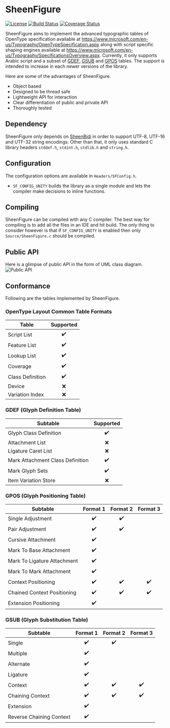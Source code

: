 SheenFigure
=========
[![License](https://img.shields.io/badge/License-Apache%202.0-blue.svg)](https://opensource.org/licenses/Apache-2.0)
[![Build Status](https://api.travis-ci.org/Tehreer/SheenFigure.svg?branch=master)](https://travis-ci.org/Tehreer/SheenFigure)
[![Coverage Status](https://coveralls.io/repos/github/Tehreer/SheenFigure/badge.svg?branch=master)](https://coveralls.io/github/Tehreer/SheenFigure?branch=master)

SheenFigure aims to implement the advanced typographic tables of OpenType specification available at https://www.microsoft.com/en-us/Typography/OpenTypeSpecification.aspx along with script specific shaping engines available at https://www.microsoft.com/en-us/Typography/SpecificationsOverview.aspx. Currently, it only supports Arabic script and a subset of [GDEF](https://www.microsoft.com/typography/otspec/GDEF.htm), [GSUB](https://www.microsoft.com/typography/otspec/GSUB.htm) and [GPOS](https://www.microsoft.com/typography/otspec/GPOS.htm) tables. The support is intended to increase in each newer versions of the library.

Here are some of the advantages of SheenFigure.

* Object based
* Designed to be thread safe
* Lightweight API for interaction
* Clear differentiation of public and private API
* Thoroughly tested

## Dependency
SheenFigure only depends on [SheenBidi](https://github.com/mta452/SheenBidi) in order to support UTF-8, UTF-16 and UTF-32 string encodings. Other than that, it only uses standard C library headers ```stddef.h```, ```stdint.h```, ```stdlib.h``` and  ```string.h```.

## Configuration
The configuration options are available in `Headers/SFConfig.h`.

* ```SF_CONFIG_UNITY``` builds the library as a single module and lets the compiler make decisions to inline functions.

## Compiling
SheenFigure can be compiled with any C compiler. The best way for compiling is to add all the files in an IDE and hit build. The only thing to consider however is that if ```SF_CONFIG_UNITY``` is enabled then only ```Source/SheenFigure.c``` should be compiled.

## Public API
Here is a glimpse of public API in the form of UML class diagram.
![Public API](https://raw.githubusercontent.com/mta452/SheenFigure/images/PublicAPI.png)

## Conformance
Following are the tables implemented by SheenFigure.

### OpenType Layout Common Table Formats
| Table            	| Supported 	|
|------------------	|:---------:	|
| Script List      	|     ✔️     	|
| Feature List     	|     ✔️     	|
| Lookup List      	|     ✔️     	|
| Coverage         	|     ✔️     	|
| Class Definition 	|     ✔️     	|
| Device           	|     ❌     	|
| Variation Index  	|     ❌     	|

### GDEF (Glyph Definition Table)
| Subtable                         	| Supported 	|
|----------------------------------	|:---------:	|
| Glyph Class Definition           	|     ✔️     	|
| Attachment List                  	|     ❌     	|
| Ligature Caret List              	|     ❌     	|
| Mark Attachment Class Definition 	|     ✔️     	|
| Mark Glyph Sets                  	|     ✔️     	|
| Item Variation Store             	|     ❌     	|

### GPOS (Glyph Positioning Table)
| Subtable                    	| Format 1 	| Format 2 	| Format 3 	|
|-----------------------------	|:--------:	|:--------:	|:--------:	|
| Single Adjustment           	|     ✔️    	|     ✔️    	|          	|
| Pair Adjustment             	|     ✔️    	|     ✔️    	|          	|
| Cursive Attachment          	|     ✔️    	|          	|          	|
| Mark To Base Attachment     	|     ✔️    	|          	|          	|
| Mark To Ligature Attachment 	|     ✔️    	|          	|          	|
| Mark To Mark Attachment     	|     ✔️    	|          	|          	|
| Context Positioning         	|     ✔️    	|     ✔️    	|     ✔️    	|
| Chained Context Positioning 	|     ✔️    	|     ✔️    	|     ✔️    	|
| Extension Positioning       	|     ✔️    	|          	|          	|

### GSUB (Glyph Substitution Table)
| Subtable                 	| Format 1 	| Format 2 	| Format 3 	|
|--------------------------	|:--------:	|:--------:	|:--------:	|
| Single                   	|     ✔️    	|     ✔️    	|          	|
| Multiple                 	|     ✔️    	|          	|          	|
| Alternate                	|     ✔️    	|          	|          	|
| Ligature                 	|     ✔️    	|          	|          	|
| Context                  	|     ✔️    	|     ✔️    	|     ✔️    	|
| Chaining Context         	|     ✔️    	|     ✔️    	|     ✔️    	|
| Extension                	|     ✔️    	|          	|          	|
| Reverse Chaining Context 	|     ✔️    	|          	|          	|
